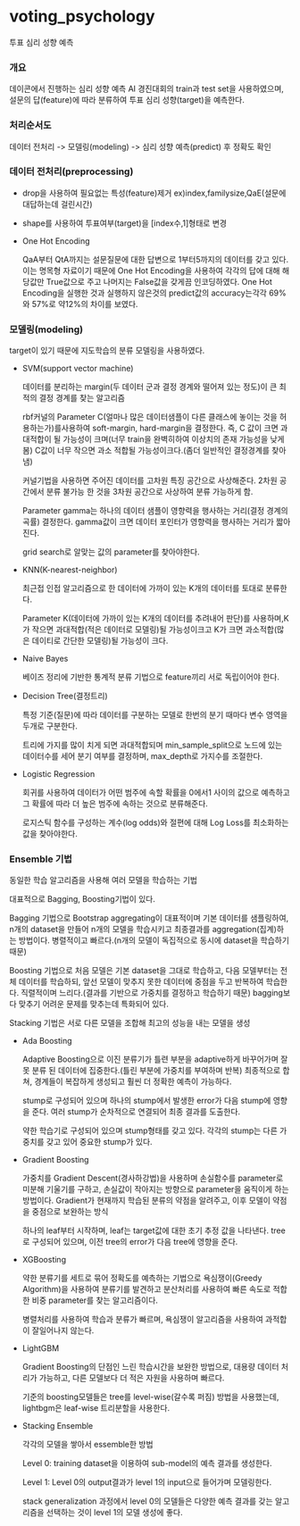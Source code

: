 # voting_psychology
투표 심리 성향 예측 

### 개요
데이콘에서 진행하는 심리 성향 예측 AI 경진대회의 train과 test set을 사용하였으며, 설문의 답(feature)에 따라 분류하여 투표 심리 성향(target)을 예측한다.


### 처리순서도
데이터 전처리 -> 모델링(modeling) -> 심리 성향 예측(predict) 후 정확도 확인


### 데이터 전처리(preprocessing)
- drop을 사용하여 필요없는 특성(feature)제거 ex)index,familysize,QaE(설문에 대답하는데 걸린시간)
- shape를 사용하여 투표여부(target)을 [index수,1]형태로 변경
- One Hot Encoding

  QaA부터 QtA까지는 설문질문에 대한 답변으로 1부터5까지의 데이터를 갖고 있다. 이는 명목형 자료이기 때문에 One Hot Encoding을 사용하여 각각의 답에 대해 해당값만 True값으로 주고 나머지는 False값을 갖게끔 인코딩하였다.
  One Hot Encoding을 실행한 것과 실행하지 않은것의 predict값의 accuracy는각각 69%와 57%로 약12%의 차이를 보였다.


### 모델링(modeling)
target이 있기 때문에 지도학습의 분류 모델링을 사용하였다.

- SVM(support vector machine)

  데이터를 분리하는 margin(두 데이터 군과 결정 경계와 떨어져 있는 정도)이 큰 최적의 결정 경계를 찾는 알고리즘
  
  rbf커널의 Parameter C(얼마나 많은 데이터샘플이 다른 클래스에 놓이는 것을 허용하는가)를사용하여 soft-margin, hard-margin을 결정한다. 즉, C 값이 크면 과대적합이 될 가능성이 크며(너무 train을 완벽히하여 이상치의 존재 가능성을 낮게 봄) C값이 너무 작으면 과소 적합될 가능성이크다.(좀더 일반적인 결정경계를 찾아냄)
  
  커널기법을 사용하면 주어진 데이터를 고차원 특징 공간으로 사상해준다. 2차원 공간에서 분류 불가능 한 것을 3차원 공간으로 사상하여 분류 가능하게 함.
  
  Parameter gamma는 하나의 데이터 샘플이 영향력을 행사하는 거리(결정 경계의 곡률) 결정한다. gamma값이 크면 데이터 포인터가 영향력을 행사하는 거리가 짧아진다.
  
  grid search로 알맞는 값의 parameter를 찾아야한다.
- KNN(K-nearest-neighbor)
  
  최근접 인접 알고리즘으로 한 데이터에 가까이 있는 K개의 데이터를 토대로 분류한다.
  
  Parameter K(데이터에 가까이 있는 K개의 데이터를 추려내어 판단)를 사용하며,K가 작으면 과대적합(적은 데이터로 모델링)될 가능성이크고 K가 크면 과소적합(많은 데이티로 간단한 모델링)될 가능성이 크다.

- Naive Bayes

  베이즈 정리에 기반한 통계적 분류 기법으로 feature끼리 서로 독립이어야 한다.

- Decision Tree(결정트리)

  특정 기준(질문)에 따라 데이터를 구분하는 모델로 한번의 분기 때마다 변수 영역을 두개로 구분한다.
  
  트리에 가지를 많이 치게 되면 과대적합되며 min_sample_split으로 노드에 있는 데이터수를 세어 분기 여부를 결정하며, max_depth로 가지수를 조절한다.
  
- Logistic Regression

  회귀를 사용하여 데이터가 어떤 범주에 속할 확률을 0에서1 사이의 값으로 예측하고 그 확률에 따라 더 높은 범주에 속하는 것으로 분류해준다.
  
  로지스틱 함수를 구성하는 계수(log odds)와 절편에 대해 Log Loss를 최소화하는 값을 찾아야한다.


### Ensemble 기법
동일한 학습 알고리즘을 사용해 여러 모델을 학습하는 기법

대표적으로 Bagging, Boosting기법이 있다.

Bagging 기법으로 Bootstrap aggregating이 대표적이며 기본 데이터를 샘플링하여, n개의 dataset을 만들어 n개의 모델을 학습시키고 최종결과를 aggregation(집계)하는 방법이다. 병렬적이고 빠르다.(n개의 모델이 독집적으로 동시에 dataset을 학습하기 때문)

Boosting 기법으로 처음 모델은 기본 dataset을 그대로 학습하고, 다음 모델부터는 전체 데이터를 학습하되, 앞선 모델이 맞추지 못한 데이터에 중점을 두고 반복하여 학습한다. 직렬적이며 느리다.(결과를 기반으로 가중치를 결정하고 학습하기 때문) bagging보다 맞추기 어려운 문제를 맞추는데 특화되어 있다.

Stacking 기법은 서로 다른 모델을 조합해 최고의 성능을 내는 모델을 생성

- Ada Boosting

  Adaptive Boosting으로 이진 분류기가 틀련 부분을 adaptive하게 바꾸어가며 잘못 분류 된 데이터에 집중한다.(틀린 부분에 가중치를 부여하며 반복) 최종적으로 합쳐, 경계들이 복잡하게 생성되고 훨씬 더 정확한 예측이 가능하다.
  
  stump로 구성되어 있으며 하나의 stump에서 발생한 error가 다음 stump에 영향을 준다. 여러 stump가 순차적으로 연결되어 최종 결과를 도출한다.
  
  약한 학습기로 구성되어 있으며 stump형태를 갖고 있다. 각각의 stump는 다른 가중치를 갖고 있어 중요한 stump가 있다.

- Gradient Boosting

  가중치를 Gradient Descent(경사하강법)을 사용하며 손실함수를 parameter로 미분해 기울기를 구하고, 손실값이 작아지는 방향으로 parameter을 움직이게 하는 방법이다. Gradient가 현재까지 학습된 분류의 약점을 알려주고, 이후 모델이 약점을 중점으로 보완하는 방식

  하나의 leaf부터 시작하며, leaf는 target값에 대한 초기 추정 값을 나타낸다. tree로 구성되어 있으며, 이전 tree의 error가 다음 tree에 영향을 준다.

- XGBoosting

  약한 분류기를 세트로 묶어 정확도를 예측하는 기법으로 욕심쟁이(Greedy Algorithm)을 사용하여 분류기를 발견하고 분산처리를 사용하여 빠른 속도로 적합한 비중 parameter를 찾는 알고리즘이다.
  
  병렬처리를 사용하여 학습과 분류가 빠르며, 욕심쟁이 알고리즘을 사용하여 과적합이 잘일어나지 않는다.

- LightGBM

  Gradient Boosting의 단점인 느린 학습시간을 보완한 방법으로, 대용량 데이터 처리가 가능하고, 다른 모델보다 더 적은 자원을 사용하며 빠르다.  
  
   기준의 boosting모델들은 tree를 level-wise(갈수록 퍼짐) 방법을 사용했는데, lightbgm은 leaf-wise 트리분할을 사용한다.

- Stacking Ensemble

  각각의 모델을 쌓아서 essemble한 방법 
  
  Level 0: training dataset을 이용하여 sub-model의 예측 결과를 생성한다. 
  
  Level 1: Level 0의 output결과가 level 1의 input으로 들어가며 모델링한다.
  
  stack generalization 과정에서 level 0의 모델들은 다양한 예측 결과를 갖는 알고리즘을 선택하는 것이 level 1의 모델 생성에 좋다.
